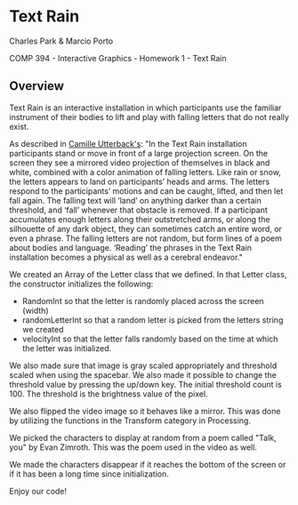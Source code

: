 # Text Rain

Charles Park & Marcio Porto

COMP 394 - Interactive Graphics - Homework 1 - Text Rain

## Overview

Text Rain is an interactive installation in which participants use the familiar instrument of their bodies to lift and play with falling letters that do not really exist.

As described in [Camille Utterback's](http://camilleutterback.com/projects/text-rain/): "In the Text Rain installation participants stand or move in front of a large projection screen. On the screen they see a mirrored video projection of themselves in black and white, combined with a color animation of falling letters. Like rain or snow, the letters appears to land on participants’ heads and arms. The letters respond to the participants’ motions and can be caught, lifted, and then let fall again. The falling text will ‘land’ on anything darker than a certain threshold, and ‘fall’ whenever that obstacle is removed. If a participant accumulates enough letters along their outstretched arms, or along the silhouette of any dark object, they can sometimes catch an entire word, or even a phrase. The falling letters are not random, but form lines of a poem about bodies and language. ‘Reading’ the phrases in the Text Rain installation becomes a physical as well as a cerebral endeavor."

We created an Array of the Letter class that we defined. In that Letter class, the constructor initializes the following:
- RandomInt so that the letter is randomly placed across the screen (width)
- randomLetterInt so that a random letter is picked from the letters string we created
- velocityInt so that the letter falls randomly based on the time at which the letter was initialized.

We also made sure that image is gray scaled appropriately and threshold scaled when using the spacebar. We also made it possible to change the threshold value by pressing the up/down key. The initial threshold count is 100. The threshold is the brightness value of the pixel.

We also flipped the video image so it behaves like a mirror. This was done by utilizing the functions in the Transform category in Processing.

We picked the characters to display at random from a poem called "Talk, you" by Evan Zimroth. This was the poem used in the video as well.

We made the characters disappear if it reaches the bottom of the screen or if it has been a long time since initialization.

Enjoy our code!
